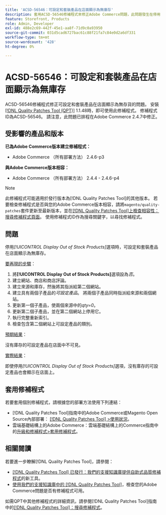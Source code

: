 ```yaml
---
title: 'ACSD-56546：可設定和套裝產品在店面顯示為無庫存'
description: 套用ACSD-56546修補程式來修正Adobe Commerce問題，此問題發生在停用*[!UICONTROL Display Out of Stock Products]*組態選項時，可設定和套件組合產品在店面顯示為無庫存。
feature: Storefront, Products
role: Admin, Developer
exl-id: 488e2c69-442f-45e1-aa8f-71d9c0a93950
source-git-commit: 031d5cad6727bac61c88f21fa7c84e0d2a6df331
workflow-type: tm+mt
source-wordcount: '428'
ht-degree: 0%

---
```


# ACSD-56546：可設定和套裝產品在店面顯示為無庫存

ACSD-56546修補程式修正可設定和套裝產品在店面顯示為無存貨的問題。 安裝[[!DNL Quality Patches Tool (QPT)]](/help/announcements/adobe-commerce-announcements/magento-quality-patches-released-new-tool-to-self-serve-quality-patches.md) 1.1.48時，即可使用此修補程式。 修補程式ID為ACSD-56546。 請注意，此問題已排程在Adobe Commerce 2.4.7中修正。

## 受影響的產品和版本

**已為Adobe Commerce版本建立修補程式：**

* Adobe Commerce （所有部署方法） 2.4.6-p3

**與Adobe Commerce版本相容：**

* Adobe Commerce （所有部署方法） 2.4.4 - 2.4.6-p4

>[!NOTE]
>
>此修補程式可能適用於發行版本為[!DNL Quality Patches Tool]的其他版本。 若要檢查修補程式是否與您的Adobe Commerce版本相容，請將`magento/quality-patches`套件更新至最新版本，並在[[!DNL Quality Patches Tool]上檢查相容性：搜尋修補程式頁面](https://experienceleague.adobe.com/tools/commerce-quality-patches/index.html?lang=zh-Hant)。 使用修補程式ID作為搜尋關鍵字，以尋找修補程式。

## 問題

停用&#x200B;*[!UICONTROL Display Out of Stock Products]*&#x200B;選項時，可設定和套裝產品在店面顯示為無庫存。

<u>要再現的步驟</u>：

1. 將&#x200B;**[!UICONTROL Display Out of Stock Products]**&#x200B;選項設為&#x200B;*否*。
1. 建立網站、商店和商店評論。
1. 建立來源和庫存，然後將其指派給第二個網站。
1. 建立具有兩個子產品的&#x200B;*可設定產品*。 將兩個子產品同時指派給來源和兩個網站。
1. 更新第一個子產品，使兩個來源中的&#x200B;*qty=0*。
1. 更新第二個子產品，並在第二個網站上停用它。
1. 執行完整重新索引。
1. 檢查包含第二個網站上可設定產品的類別。

<u>預期結果</u>：

沒有庫存的可設定產品在店面中不可見。

<u>實際結果</u>：

即使停用&#x200B;*[!UICONTROL Display Out of Stock Products]*&#x200B;選項，沒有庫存的可設定產品也會顯示在店面上。

## 套用修補程式

若要套用個別修補程式，請根據您的部署方法使用下列連結：

* [!DNL Quality Patches Tool]指南中的Adobe Commerce或Magento Open Source內部部署： [[!DNL Quality Patches Tool] >使用狀況](https://experienceleague.adobe.com/docs/commerce-operations/tools/quality-patches-tool/usage.html?lang=zh-Hant)。
* 雲端基礎結構上的Adobe Commerce：雲端基礎結構上的Commerce指南中的[升級和修補程式>套用修補程式](https://experienceleague.adobe.com/docs/commerce-cloud-service/user-guide/develop/upgrade/apply-patches.html?lang=zh-Hant)。

## 相關閱讀

若要進一步瞭解[!DNL Quality Patches Tool]，請參閱：

* [[!DNL Quality Patches Tool] 已發行：我們的支援知識庫提供自助式品質修補程式](/help/announcements/adobe-commerce-announcements/magento-quality-patches-released-new-tool-to-self-serve-quality-patches.md)的新工具。
* [使用我們的支援知識庫中的 [!DNL Quality Patches Tool]](/help/support-tools/patches-available-in-qpt-tool/check-patch-for-magento-issue-with-magento-quality-patches.md)，檢查您的Adobe Commerce問題是否有修補程式可用。

如需QPT中其他修補程式的詳細資訊，請參閱[!DNL Quality Patches Tool]指南中的[[!DNL Quality Patches Tool]：搜尋修補程式](https://experienceleague.adobe.com/tools/commerce-quality-patches/index.html?lang=zh-Hant)。
